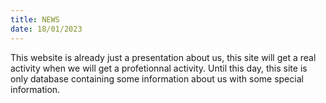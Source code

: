 ```yaml
---
title: NEWS
date: 18/01/2023
---
```

This website is already just a presentation about us, this site will get a real activity when we will get a profetionnal activity. 
Until this day, this site is only database containing some information about us with some special information.
